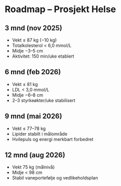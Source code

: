 # Roadmap – Prosjekt Helse

## 3 mnd (nov 2025)
- Vekt ≤ 87 kg (−10 kg)
- Totalkolesterol < 6,0 mmol/L
- Midje −3–5 cm
- Aktivitet: 150 min/uke etablert

## 6 mnd (feb 2026)
- Vekt ≤ 81 kg
- LDL < 3,0 mmol/L
- Midje −6–8 cm
- 2–3 styrkeøkter/uke stabilisert

## 9 mnd (mai 2026)
- Vekt ≤ 77–78 kg
- Lipider stabilt i målområde
- Hvilepuls og energi merkbart forbedret

## 12 mnd (aug 2026)
- Vekt 75 kg (målnivå)
- Midje < 98 cm
- Stabil vaneportefølje og vedlikeholdsplan

